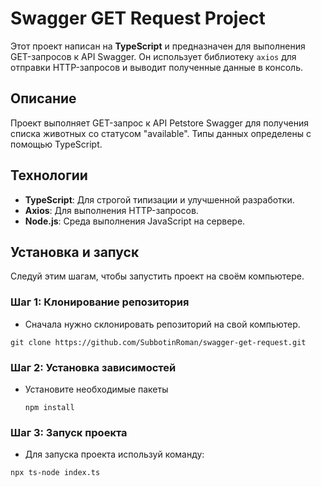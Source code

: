 # Swagger GET Request Project

Этот проект написан на **TypeScript** и предназначен для выполнения GET-запросов к API Swagger. Он использует библиотеку `axios` для отправки HTTP-запросов и выводит полученные данные в консоль.

## Описание

Проект выполняет GET-запрос к API Petstore Swagger для получения списка животных со статусом "available". Типы данных определены с помощью TypeScript.

## Технологии

- **TypeScript**: Для строгой типизации и улучшенной разработки.
- **Axios**: Для выполнения HTTP-запросов.
- **Node.js**: Среда выполнения JavaScript на сервере.

## Установка и запуск

Следуй этим шагам, чтобы запустить проект на своём компьютере.

### Шаг 1: Клонирование репозитория

- Сначала нужно склонировать репозиторий на свой компьютер.

```
git clone https://github.com/SubbotinRoman/swagger-get-request.git
```

### Шаг 2: Установка зависимостей

- Установите необходимые пакеты
  
  ```
  npm install
  ```

### Шаг 3: Запуск проекта

- Для запуска проекта используй команду:

 ```
 npx ts-node index.ts
  ```



